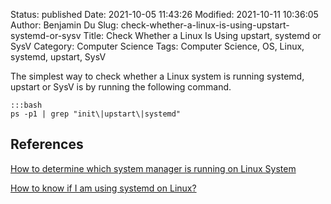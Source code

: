 Status: published
Date: 2021-10-05 11:43:26
Modified: 2021-10-11 10:36:05
Author: Benjamin Du
Slug: check-whether-a-linux-is-using-upstart-systemd-or-sysv
Title: Check Whether a Linux Is Using upstart, systemd or SysV
Category: Computer Science
Tags: Computer Science, OS, Linux, systemd, upstart, SysV



The simplest way to check whether a Linux system is running systemd, upstart or SysV 
is by running the following command.

    :::bash
    ps -p1 | grep "init\|upstart\|systemd"

## References 

[How to determine which system manager is running on Linux System](https://www.2daygeek.com/how-to-determine-which-init-system-manager-is-running-on-linux-system/)

[How to know if I am using systemd on Linux?](https://superuser.com/questions/1017959/how-to-know-if-i-am-using-systemd-on-linux)

